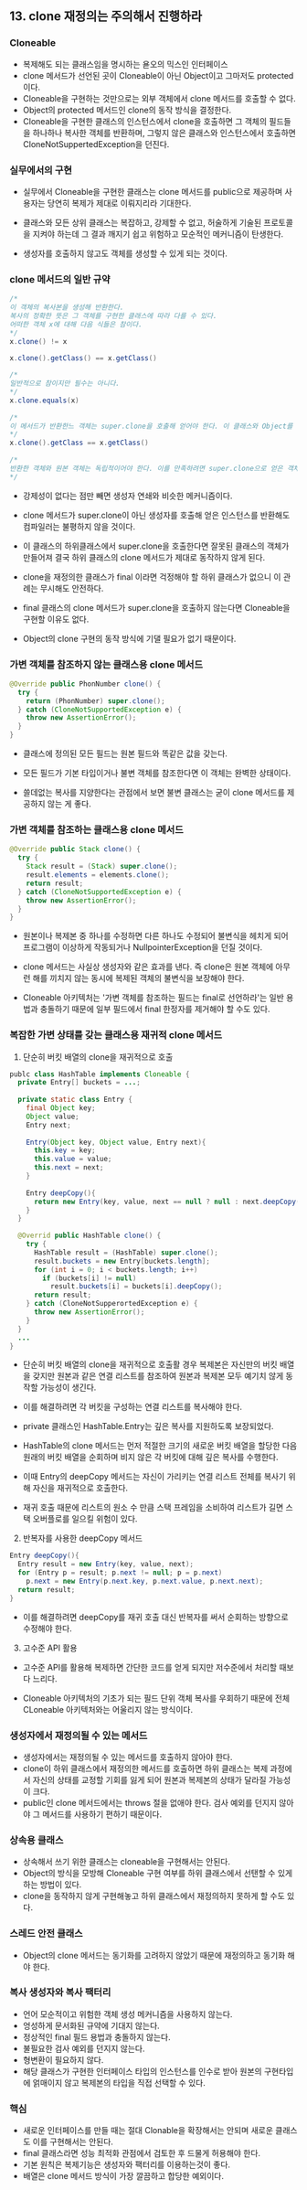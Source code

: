 ## 13. clone 재정의는 주의해서 진행하라

### Cloneable

- 복제해도 되는 클래스임을 명시하는 욛오의 믹스인 인터페이스 
- clone 메서드가 선언된 곳이 Cloneable이 아닌 Object이고 그마저도 protected이다.
- Cloneable을 구현하는 것만으로는 외부 객체에서 clone 메서드를 호출할 수 없다.
- Object의 protected 메서드인 clone의 동작 방식을 결정한다.
- Cloneable을 구현한 클래스의 인스턴스에서 clone을 호출하면 그 객체의 필드들을 하나하나 복사한 객체를 반환하며, 그렇지 않은 클래스와 인스턴스에서 호출하면 CloneNotSuppertedException을 던진다.



### 실무에서의 구현

- 실무에서 Cloneable을 구현한 클래스는 clone 메서드를 public으로 제공하며 사용자는 당연히 복제가 제대로 이뤄지리라 기대한다.

- 클래스와 모든 상위 클래스는 복잡하고, 강제할 수 없고, 허술하게 기술된 프로토콜을 지켜야 하는데 그 결과 깨지기 쉽고 위험하고 모순적인 메커니즘이 탄생한다.

- 생성자를 호출하지 않고도 객체를 생성할 수 있게 되는 것이다.

  

### clone 메서드의 일반 규약

```java
/*
이 객체의 복사본을 생성해 반환한다.
복사의 정확한 뜻은 그 객체를 구현한 클래스에 따라 다를 수 있다.
어떠한 객체 x에 대해 다음 식들은 참이다.
*/
x.clone() != x
  
x.clone().getClass() == x.getClass()

/*
일반적으로 참이지만 필수는 아니다.
*/  
x.clone.equals(x) 
  
/*
이 메서드가 반환한느 객체는 super.clone을 호출해 얻어야 한다. 이 클래스와 Object를 제외한 모든 상위 클래스가 이 관례를 따른다면 다음 식은 참이다.
*/  
x.clone().getClass == x.getClass()    
  
/*
반환한 객체와 원본 객체는 독립적이어야 한다. 이를 만족하려면 super.clone으로 얻은 객체의 필드 중 하나 이상을 반환 전에 수정해야 할 수도 있다.
*/
```

- 강제성이 없다는 점만 빼면 생성자 연쇄와 비슷한 메커니즘이다.

- clone 메서드가 super.clone이 아닌 생성자를 호출해 얻은 인스턴스를 반환해도 컴파일러는 불평하지 않을 것이다.

- 이 클래스의 하위클래스에서 super.clone을 호출한다면 잘못된 클래스의 객체가 만들어져 결국 하위 클래스의 clone 메서드가 제대로 동작하지 않게 된다.

- clone을 재정의한 클래스가 final 이라면 걱정해야 할 하위 클래스가 없으니 이 관례는 무시해도 안전하다.

- final 클래스의 clone  메서드가 super.clone을 호출하지 않는다면 Cloneable을 구현할 이유도 없다.

- Object의 clone 구현의 동작 방식에 기댈 필요가 없기 때문이다.

  

### 가변 객체를 참조하지 않는 클래스용 clone 메서드

```java
@Override public PhonNumber clone() {
  try {
    return (PhonNumber) super.clone();
  } catch (CloneNotSupportedException e) {
    throw new AssertionError();
  }
}
```

- 클래스에 정의된 모든 필드는 원본 필드와 똑같은 값을 갖는다.

- 모든 필드가 기본 타입이거나 불변 객체를 참조한다면 이 객체는 완벽한 상태이다.

- 쓸데없는 복사를 지양한다는 관점에서 보면 불변 클래스는 굳이 clone 메서드를 제공하지 않는 게 좋다.

  

### 가변 객체를 참조하는 클래스용 clone 메서드

```java
@Override public Stack clone() {
  try {
    Stack result = (Stack) super.clone();
    result.elements = elements.clone();
    return result;
  } catch (CloneNotSupportedException e) {
    throw new AssertionError();
  }
}
```

- 원본이나 복제본 중 하나를 수정하면 다른 하나도 수정되어 불변식을 헤치게 되어 프로그램이 이상하게 작동되거나 NullpointerException을 던질 것이다.

- clone 메서드는 사실상 생성자와 같은 효과를 낸다. 즉 clone은 원본 객체에 아무런 해를 끼치지 않는 동시에 복제된 객체의 불변식을 보장해야 한다.

- Cloneable 아키텍처는 '가변 객체를 참조하는 필드는 final로 선언하라'는 일반 용법과 충돌하기 때문에 일부 필드에서 final 한정자를 제거해야 할 수도 있다.

  

### 복잡한 가변 상태를 갖는 클래스용 재귀적 clone 메서드

1. 단순히 버킷 배열의 clone을 재귀적으로 호출

```java
publc class HashTable implements Cloneable {
  private Entry[] buckets = ...;
  
  private static class Entry {
    final Object key;
    Object value;
    Entry next;
    
    Entry(Object key, Object value, Entry next){
      this.key = key;
      this.value = value;
      this.next = next;
    }
    
    Entry deepCopy(){
      return new Entry(key, value, next == null ? null : next.deepCopy());
    }
  }
  
  @Overrid public HashTable clone() {
    try {
      HashTable result = (HashTable) super.clone();
      result.buckets = new Entry[buckets.length];
      for (int i = 0; i < buckets.length; i++)
        if (buckets[i] != null)
          result.buckets[i] = buckets[i].deepCopy();
      return result;
    } catch (CloneNotSupperortedException e) {
      throw new AssertionError();
    }
  }
  ...
}
```

  - 단순히 버킷 배열의 clone을 재귀적으로 호출활 경우 복제본은 자신만의 버킷 배열을 갖지만 원본과 같은 연결 리스트를 참조하여 원본과 복제본 모두 예기치 않게 동작할 가능성이 생긴다.

  - 이를 해결하려면 각 버킷을 구성하는 연결 리스트를 복사해야 한다.

  - private 클래스인 HashTable.Entry는 깊은 복사를 지원하도록 보장되었다.

  - HashTable의 clone 메서드는 먼저 적절한 크기의 새로운 버킷 배열을 할당한 다음 원래의 버킷 배열을 순회하며 비지 않은 각 버킷에 대해 깊은 복사를 수행한다.

  - 이때 Entry의 deepCopy 메서드는 자신이 가리키는 연결 리스트 전체를 복사기 위해 자신을 재귀적으로 호출한다.

  - 재귀 호출 때문에 리스트의 원소 수 만큼 스택 프레임을 소비하여 리스트가 길면 스택 오버플로를 일으킬 위험이 있다.

    


2. 반복자를 사용한 deepCopy 메서드

```java
Entry deepCopy(){
  Entry result = new Entry(key, value, next);
  for (Entry p = result; p.next != null; p = p.next)
    p.next = new Entry(p.next.key, p.next.value, p.next.next);
  return result;
}
```

  - 이를 해결하려면 deepCopy를 재귀 호출 대신 반복자를 써서 순회하는 방향으로 수정해야 한다.

    

3. 고수준 API 활용

- 고수준 API를 활용해 복제하면 간단한 코드를 얻게 되지만 저수준에서 처리할 때보다 느리다.

- Cloneable 아키텍처의 기초가 되는 필드 단위 객체 복사를  우회하기 때문에 전체 CLoneable 아키텍처와는 어울리지 않는 방식이다.

  

### 생성자에서 재정의될 수 있는 메서드

- 생성자에서는 재정의될 수 있는 메서드를 호출하지 않아야 한다.
- clone이 하위 클래스에서 재정의한 메서드를 호출하면 하위 클래스는 복제 과정에서 자신의 상태를 교정할 기회를 잃게 되어 원본과 복제본의 상태가 달라질 가능성이 크다.
- public인 clone 메서드에서는 throws 절을 없애야 한다. 검사 예외를 던지지 않아야 그 메서드를 사용하기 편하기 때문이다.



### 상속용 클래스

- 상속해서 쓰기 위한 클래스는 cloneable을 구현해서는 안된다.
- Object의 방식을 모방해 Cloneable 구현 여부를 하위 클래스에서 선탠할 수 있게 하는 방법이 있다.
- clone을 동작하지 않게 구현해놓고 하위 클래스에서 재정의하지 못하게 할 수도 있다.



### 스레드 안전 클래스

- Object의 clone 메서드는 동기화를 고려하지 않았기 때문에 재정의하고 동기화 해야 한다.



### 복사 생성자와 복사 팩터리

- 언어 모순적이고 위험한 객체 생성 메커니즘을 사용하지 않는다.
- 엉성하게 문서화된 규약에 기대지 않는다.
- 정상적인 final 필드 용법과 충돌하지 않는다.
- 불필요한 검사 예외를 던지지 않는다.
- 형변환이 필요하지 않다.
- 해당 클래스가 구현한 인터페이스 타입의 인스턴스를 인수로 받아 원본의 구현타입에 얽매이지 않고 복제본의 타입을 직접 선택할 수 있다.



### 핵심

- 새로운 인터페이스를 만들 때는 절대 Clonable을 확장해서는 안되며 새로운 클래스도 이를 구현해서는 안된다.
- final 클래스라면 성능 최적화 관점에서 검토한 후 드물게 허용해야 한다.
- 기본 원칙은 복제기능은 생성자와 팩터리를 이용하는것이 좋다.
- 배열은 clone 메서드 방식이 가장 깔끔하고 합당한 예외이다.

